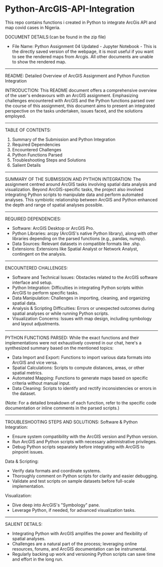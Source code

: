 # Python-ArcGIS-API-Integration
This repo contains functions i created in Python to integrate ArcGis API and map covid cases in Nigeria.


DOCUMENT DETAILS:(can be found in the zip file)
- File Name: Python Assignment 04 Updated - Jupyter Notebook - This is the directly saved version of the webpage, it is most useful if you want to see the rendered maps from Arcgis. All other documents are unable to show the rendered map.

*******


README: Detailed Overview of ArcGIS Assignment and Python Function Integration

INTRODUCTION:
This README document offers a comprehensive overview of the user's endeavours with an ArcGIS assignment. Emphasizing challenges encountered with ArcGIS and the Python functions parsed over the course of this assignment, this document aims to present an integrated perspective on the tasks undertaken, issues faced, and the solutions employed.

---

TABLE OF CONTENTS:
1. Summary of the Submission and Python Integration
2. Required Dependencies
3. Encountered Challenges
4. Python Functions Parsed
5. Troubleshooting Steps and Solutions
6. Salient Details

---

SUMMARY OF THE SUBMISSION AND PYTHON INTEGRATION:
The assignment centred around ArcGIS tasks involving spatial data analysis and visualization. Beyond ArcGIS-specific tasks, the project also involved integrating Python scripts to manipulate data and perform automated analyses. This symbiotic relationship between ArcGIS and Python enhanced the depth and range of spatial analyses possible.

---

REQUIRED DEPENDENCIES:
- Software: ArcGIS Desktop or ArcGIS Pro.
- Python Libraries: arcpy (ArcGIS's native Python library), along with other libraries depending on the parsed functions (e.g., pandas, numpy).
- Data Sources: Relevant datasets in compatible formats like .shp.
- Extensions: Extensions like Spatial Analyst or Network Analyst, contingent on the analysis.

---

ENCOUNTERED CHALLENGES:
- Software and Technical Issues: Obstacles related to the ArcGIS software interface and setup.
- Python Integration: Difficulties in integrating Python scripts within ArcGIS to perform specific tasks.
- Data Manipulation: Challenges in importing, cleaning, and organizing spatial data.
- Analysis & Scripting Difficulties: Errors or unexpected outcomes during spatial analyses or while running Python scripts.
- Visualization Concerns: Issues with map design, including symbology and layout adjustments.

---

PYTHON FUNCTIONS PARSED:
While the exact functions and their implementations were not exhaustively covered in our chat, here's a synthesized summary based on the mentioned topics:
- Data Import and Export: Functions to import various data formats into ArcGIS and vice versa.
- Spatial Calculations: Scripts to compute distances, areas, or other spatial metrics.
- Automated Mapping: Functions to generate maps based on specific criteria without manual input.
- Data Cleaning: Scripts to identify and rectify inconsistencies or errors in the dataset.

(Note: For a detailed breakdown of each function, refer to the specific code documentation or inline comments in the parsed scripts.)

---

TROUBLESHOOTING STEPS AND SOLUTIONS:
Software & Python Integration:
- Ensure system compatibility with the ArcGIS version and Python version.
- Run ArcGIS and Python scripts with necessary administrative privileges.
- Debug Python scripts separately before integrating with ArcGIS to pinpoint issues.

Data & Scripting:
- Verify data formats and coordinate systems.
- Thoroughly comment on Python scripts for clarity and easier debugging.
- Validate and test scripts on sample datasets before full-scale implementation.

Visualization:
- Dive deep into ArcGIS's "Symbology" pane.
- Leverage Python, if needed, for advanced visualization tasks.

---

SALIENT DETAILS:
- Integrating Python with ArcGIS amplifies the power and flexibility of spatial analyses.
- Challenges are a natural part of the process; leveraging online resources, forums, and ArcGIS documentation can be instrumental.
- Regularly backing up work and versioning Python scripts can save time and effort in the long run.
